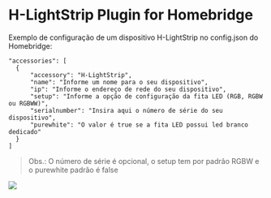 
# H-LightStrip Plugin for Homebridge

Exemplo de configuração de um dispositivo H-LightStrip no config.json do Homebridge:

 ```
 "accessories": [
   {
       "accessory": "H-LightStrip",
       "name": "Informe um nome para o seu dispositivo",
       "ip": "Informe o endereço de rede do seu dispositivo",
       "setup": "Informe a opção de configuração da fita LED (RGB, RGBW ou RGBWW)",
       "serialnumber": "Insira aqui o número de série do seu dispositivo",
       "purewhite": "O valor é true se a fita LED possui led branco dedicado"
   }
 ]
```

> Obs.: O número de série é opcional, o setup tem por padrão RGBW e o purewhite padrão é false

[![](https://scontent.fpoa10-1.fna.fbcdn.net/v/t1.0-9/29683359_2008233752836223_8865180325666098214_n.png?_nc_cat=107&oh=a00f5a848ead7972b1c207c998f72142&oe=5C57BAC9)](http://bonesmart.tech)